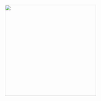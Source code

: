 <p align="center">
  <img src="https://user-images.githubusercontent.com/6609513/265815806-15d2197e-bf60-45a0-bed3-b11aa12d9f8d.gif" width="300">
</p>
